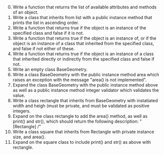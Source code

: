 0. Write a function that returns the list of available attributes and methods of an object. 
1. Write a class that inherits from list with a public instance method that prints the list in ascending order. 
2. Write a function that returns true if the object is an instance of the specified class and false if it is not. 
3. Write a function that returns true if the object is an instance of, or if the object is an instance of a class that inherited from the specified class, and false if not either of these.
4. Write a function that returns true if the object is an instance of a class that inherited directly or indirectly from the specified class and false if not.
5. Write an empty class BaseGeometry.
6. Write a class BaseGeometry with the public instance method area which raises an exception with the message "area() is not implemented". 
7. Expand the class BaseGeometry with the public instance method above as well as a public instance method integer validator which validates the value. 
8. Write a class rectangle that inherits from BaseGeometry with instatiated width and heigh (must be private, and must be validated as positive integers.
9. Expand on the class rectangle to add the area() method, as well as print() and str(), which should return the following description: "[Rectangle] <width>/<height>"
10. Write a class square that inherits from Rectangle with private instance size, and area(). 
11. Expand on the square class to include print() and str() as above with rectangle.

